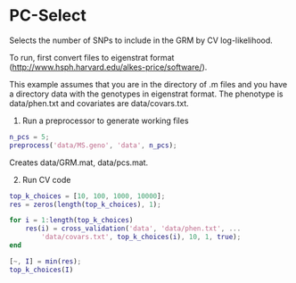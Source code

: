 # PC-Select
Selects the number of SNPs to include in the GRM by CV log-likelihood.

To run, first convert files to eigenstrat format (http://www.hsph.harvard.edu/alkes-price/software/).

This example assumes that you are in the directory of .m files and you have a directory data with the genotypes in eigenstrat format.  The phenotype is data/phen.txt and covariates are data/covars.txt.

1) Run a preprocessor to generate working files

```matlab
n_pcs = 5;
preprocess('data/MS.geno', 'data', n_pcs);
```

Creates data/GRM.mat, data/pcs.mat.

2) Run CV code 

```matlab
top_k_choices = [10, 100, 1000, 10000];
res = zeros(length(top_k_choices), 1);

for i = 1:length(top_k_choices)
    res(i) = cross_validation('data', 'data/phen.txt', ...
        'data/covars.txt', top_k_choices(i), 10, 1, true);
end

[~, I] = min(res);
top_k_choices(I)
```
